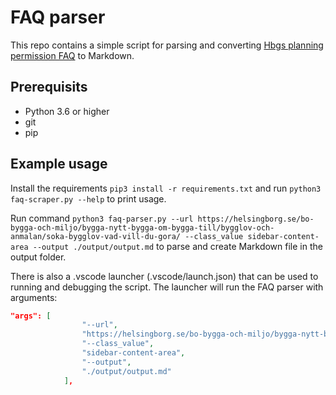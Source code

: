 # FAQ parser

This repo contains a simple script for parsing and converting [Hbgs planning permission FAQ](https://helsingborg.se/bo-bygga-och-miljo/bygga-nytt-bygga-om-bygga-till/bygglov-och-anmalan/soka-bygglov-vad-vill-du-gora/) to Markdown.

## Prerequisits
- Python 3.6 or higher
- git
- pip

## Example usage
Install the requirements `pip3 install -r requirements.txt` and run `python3 faq-scraper.py --help` to print usage.

Run command `python3 faq-parser.py --url https://helsingborg.se/bo-bygga-och-miljo/bygga-nytt-bygga-om-bygga-till/bygglov-och-anmalan/soka-bygglov-vad-vill-du-gora/ --class_value sidebar-content-area --output ./output/output.md` to parse and create Markdown file in the output folder.

There is also a .vscode launcher (.vscode/launch.json) that can be used to running and debugging the script.
The launcher will run the FAQ parser with arguments:
```json
"args": [
                "--url",
                "https://helsingborg.se/bo-bygga-och-miljo/bygga-nytt-bygga-om-bygga-till/bygglov-och-anmalan/soka-bygglov-vad-vill-du-gora/",
                "--class_value",
                "sidebar-content-area",
                "--output",
                "./output/output.md"
            ],
```
